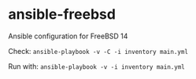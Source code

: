 # ansible-freebsd
Ansible configuration for FreeBSD 14

Check:
`ansible-playbook -v -C -i inventory main.yml`

Run with:
`ansible-playbook -v -i inventory main.yml`
